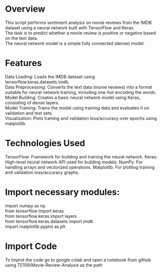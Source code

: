# Overview
This script performs sentiment analysis on movie reviews from the IMDB dataset using a neural network built with TensorFlow and Keras.<br> The task is to predict whether a movie review is positive or negative based on the text data.<br> The neural network model is a simple fully connected (dense) model.

# Features
Data Loading: Loads the IMDB dataset using tensorflow.keras.datasets.imdb.<br>
Data Preprocessing: Converts the text data (movie reviews) into a format suitable for neural network training, including one-hot encoding the words.<br>
Model Building: Creates a basic neural network model using Keras, consisting of dense layers.<br>
Model Training: Trains the model using training data and evaluates it on validation and test sets.<br>
Visualization: Plots training and validation loss/accuracy over epochs using matplotlib.<br>

# Technologies Used
TensorFlow: Framework for building and training the neural network.
Keras: High-level neural network API used for building models.
NumPy: For handling arrays and vectorized operations.
Matplotlib: For plotting training and validation loss/accuracy graphs.


# Import necessary modules:

import numpy as np <br>
from tensorflow import keras<br>
from tensorflow.keras import layers<br>
from tensorflow.keras.datasets import imdb<br>
import matplotlib.pyplot as plt<br>

# Import Code
To Improt the code go to google colab and open a notebook from github using 
TE109/Movie-Review-Analysis as the path


# 
